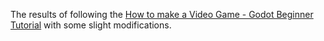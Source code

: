 The results of following the [How to make a Video Game - Godot
Beginner Tutorial](https://www.youtube.com/watch?v=LOhfqjmasi0) with
some slight modifications.
